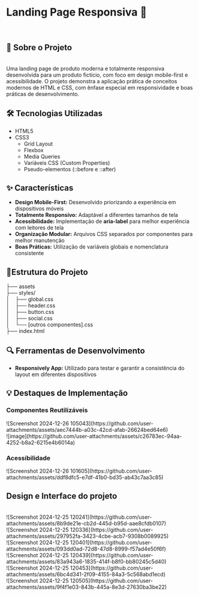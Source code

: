 <h1>Landing Page Responsiva 🚀</h1><br>
<h2>📱 Sobre o Projeto</h2><br>
Uma landing page de produto moderna e totalmente responsiva desenvolvida para um produto fictício, com foco em design mobile-first e acessibilidade. O projeto demonstra a aplicação prática de conceitos modernos de HTML e CSS, com ênfase especial em responsividade e boas práticas de desenvolvimento.
<h2>🛠️ Tecnologias Utilizadas</h2>

<ul>
  <li>HTML5</li>
  <li>CSS3
    <ul>
      <li>Grid Layout</li>
      <li>Flexbox</li>
      <li>Media Queries</li>
      <li>Variáveis CSS (Custom Properties)</li>
      <li>Pseudo-elementos (::before e ::after)</li>
    </ul>
  </li>
</ul>


<h2>✨ Características</h2>

<ul>
  <li><b>Design Mobile-First:</b> Desenvolvido priorizando a experiência em dispositivos móveis</li>
  <li><b>Totalmente Responsivo:</b> Adaptável a diferentes tamanhos de tela</li>
  <li><b>Acessibilidade:</b> Implementação de <b>aria-label</b> para melhor experiência com leitores de tela</li>
  <li><b>Organização Modular:</b> Arquivos CSS separados por componentes para melhor manutenção</li>
  <li><b>Boas Práticas:</b> Utilização de variáveis globais e nomenclatura consistente</li>
</ul>

<h2>📂Estrutura do Projeto</h2> 
├── assets<br>
├── styles/<br>
│&nbsp;&nbsp;&nbsp;   ├── global.css<br>
│&nbsp;&nbsp;&nbsp;   ├── header.css<br>
│&nbsp;&nbsp;&nbsp;   ├── button.css<br>
│&nbsp;&nbsp;&nbsp;   ├── social.css<br>
│&nbsp;&nbsp;&nbsp;   └── [outros componentes].css<br>
├── index.html<br>
<h2>🔍 Ferramentas de Desenvolvimento</h2>

<ul>
  <li><b>Responsively App:</b> Utilizado para testar e garantir a consistência do layout em diferentes dispositivos</li>
</ul>

<h2>💡 Destaques de Implementação</h2>
<h3>Componentes Reutilizáveis</h3>
![Screenshot 2024-12-26 105043](https://github.com/user-attachments/assets/aec7444b-a03c-42cd-afab-26624bed64e6)
<br>![image](https://github.com/user-attachments/assets/c26783ec-94aa-4252-b8a2-6215e4b6014a)





<h3>Acessibilidade</h3>
![Screenshot 2024-12-26 101605](https://github.com/user-attachments/assets/ddf8dfc5-e7df-41b0-bd35-ab43c7aa3c85)

<h2>Design e Interface do projeto</h2>
<br>![Screenshot 2024-12-25 120241](https://github.com/user-attachments/assets/8b9de21e-cb2d-445d-b95d-aae8cfdb0107)
<br>![Screenshot 2024-12-25 120336](https://github.com/user-attachments/assets/297952fa-3423-4cbe-acb7-9308b0089925)
<br>![Screenshot 2024-12-25 120401](https://github.com/user-attachments/assets/093dd0ad-72d8-47d8-8999-f57ad4e50f6f)
<br>![Screenshot 2024-12-25 120439](https://github.com/user-attachments/assets/83a943a6-1835-414f-b8f0-bb80245c5d40)
<br>![Screenshot 2024-12-25 120453](https://github.com/user-attachments/assets/6bc4d341-2f09-4155-84a3-5c568abd1ecd)
<br>![Screenshot 2024-12-25 120505](https://github.com/user-attachments/assets/9f4f1e03-843b-445a-8e3d-27630ba3be22)






